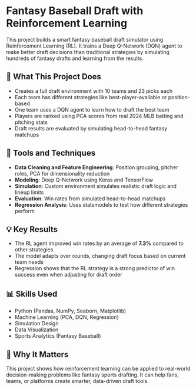 # Fantasy Baseball Draft with Reinforcement Learning

This project builds a smart fantasy baseball draft simulator using Reinforcement Learning (RL). It trains a Deep Q-Network (DQN) agent to make better draft decisions than traditional strategies by simulating hundreds of fantasy drafts and learning from the results.

## 📘 What This Project Does

- Creates a full draft environment with 10 teams and 23 picks each
- Each team has different strategies like best-player-available or position-based
- One team uses a DQN agent to learn how to draft the best team
- Players are ranked using PCA scores from real 2024 MLB batting and pitching stats
- Draft results are evaluated by simulating head-to-head fantasy matchups

## 🔧 Tools and Techniques

- **Data Cleaning and Feature Engineering**: Position grouping, pitcher roles, PCA for dimensionality reduction
- **Modeling**: Deep Q-Network using Keras and TensorFlow
- **Simulation**: Custom environment simulates realistic draft logic and lineup limits
- **Evaluation**: Win rates from simulated head-to-head matchups
- **Regression Analysis**: Uses statsmodels to test how different strategies perform

## 💡 Key Results

- The RL agent improved win rates by an average of **7.3%** compared to other strategies
- The model adapts over rounds, changing draft focus based on current team needs
- Regression shows that the RL strategy is a strong predictor of win success even when adjusting for draft order

## 📊 Skills Used

- Python (Pandas, NumPy, Seaborn, Matplotlib)
- Machine Learning (PCA, DQN, Regression)
- Simulation Design
- Data Visualization
- Sports Analytics (Fantasy Baseball)

## 🧠 Why It Matters

This project shows how reinforcement learning can be applied to real-world decision-making problems like fantasy sports drafting. It can help fans, teams, or platforms create smarter, data-driven draft tools.
